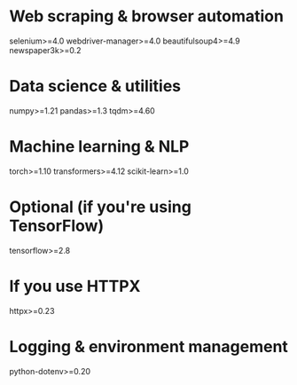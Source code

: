 # Web scraping & browser automation
selenium>=4.0
webdriver-manager>=4.0
beautifulsoup4>=4.9
newspaper3k>=0.2

# Data science & utilities
numpy>=1.21
pandas>=1.3
tqdm>=4.60

# Machine learning & NLP
torch>=1.10
transformers>=4.12
scikit-learn>=1.0

# Optional (if you're using TensorFlow)
tensorflow>=2.8

# If you use HTTPX
httpx>=0.23

# Logging & environment management
python-dotenv>=0.20

